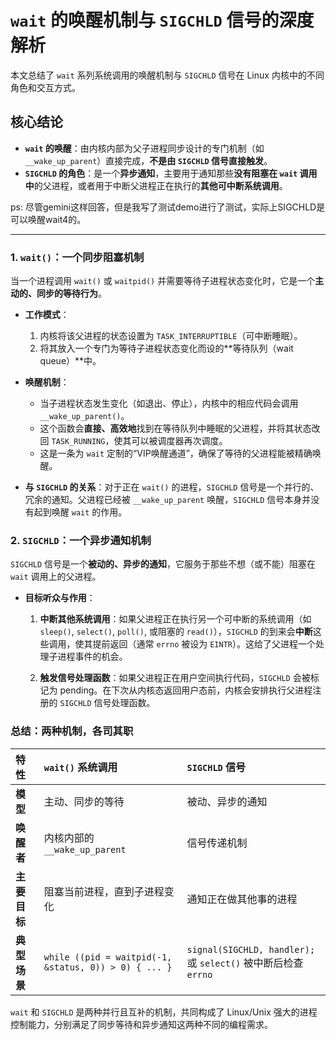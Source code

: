 # `wait` 的唤醒机制与 `SIGCHLD` 信号的深度解析

本文总结了 `wait` 系列系统调用的唤醒机制与 `SIGCHLD` 信号在 Linux 内核中的不同角色和交互方式。

## 核心结论

- **`wait` 的唤醒**：由内核内部为父子进程同步设计的专门机制（如 `__wake_up_parent`）直接完成，**不是由 `SIGCHLD` 信号直接触发**。
- **`SIGCHLD` 的角色**：是一个**异步通知**，主要用于通知那些**没有阻塞在 `wait` 调用中**的父进程，或者用于中断父进程正在执行的**其他可中断系统调用**。

ps: 尽管gemini这样回答，但是我写了测试demo进行了测试，实际上SIGCHLD是可以唤醒wait4的。

---

### 1. `wait()`：一个同步阻塞机制

当一个进程调用 `wait()` 或 `waitpid()` 并需要等待子进程状态变化时，它是一个**主动的、同步的等待行为**。

- **工作模式**：
    1. 内核将该父进程的状态设置为 `TASK_INTERRUPTIBLE`（可中断睡眠）。
    2. 将其放入一个专门为等待子进程状态变化而设的**等待队列（wait queue）**中。

- **唤醒机制**：
    - 当子进程状态发生变化（如退出、停止），内核中的相应代码会调用 `__wake_up_parent()`。
    - 这个函数会**直接、高效地**找到在等待队列中睡眠的父进程，并将其状态改回 `TASK_RUNNING`，使其可以被调度器再次调度。
    - 这是一条为 `wait` 定制的“VIP唤醒通道”，确保了等待的父进程能被精确唤醒。

- **与 `SIGCHLD` 的关系**：对于正在 `wait()` 的进程，`SIGCHLD` 信号是一个并行的、冗余的通知。父进程已经被 `__wake_up_parent` 唤醒，`SIGCHLD` 信号本身并没有起到唤醒 `wait` 的作用。

### 2. `SIGCHLD`：一个异步通知机制

`SIGCHLD` 信号是一个**被动的、异步的通知**，它服务于那些不想（或不能）阻塞在 `wait` 调用上的父进程。

- **目标听众与作用**：
    1.  **中断其他系统调用**：如果父进程正在执行另一个可中断的系统调用（如 `sleep()`, `select()`, `poll()`, 或阻塞的 `read()`），`SIGCHLD` 的到来会**中断**这些调用，使其提前返回（通常 `errno` 被设为 `EINTR`）。这给了父进程一个处理子进程事件的机会。
    
    2.  **触发信号处理函数**：如果父进程正在用户空间执行代码，`SIGCHLD` 会被标记为 pending。在下次从内核态返回用户态前，内核会安排执行父进程注册的 `SIGCHLD` 信号处理函数。

### 总结：两种机制，各司其职

| 特性 | `wait()` 系统调用 | `SIGCHLD` 信号 |
| :--- | :--- | :--- |
| **模型** | 主动、同步的等待 | 被动、异步的通知 |
| **唤醒者** | 内核内部的 `__wake_up_parent` | 信号传递机制 |
| **主要目标** | 阻塞当前进程，直到子进程变化 | 通知正在做其他事的进程 |
| **典型场景** | `while ((pid = waitpid(-1, &status, 0)) > 0) { ... }` | `signal(SIGCHLD, handler);` 或 `select()` 被中断后检查 `errno` |

`wait` 和 `SIGCHLD` 是两种并行且互补的机制，共同构成了 Linux/Unix 强大的进程控制能力，分别满足了同步等待和异步通知这两种不同的编程需求。
